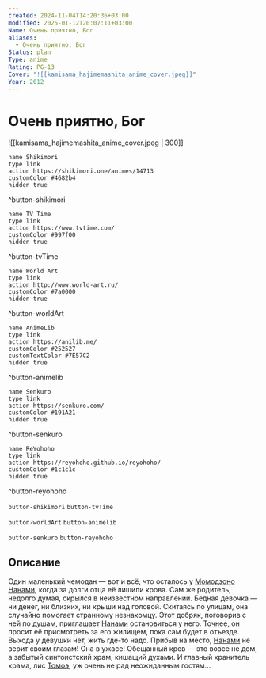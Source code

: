 ```yaml
---
created: 2024-11-04T14:20:36+03:00
modified: 2025-01-12T20:07:11+03:00
Name: Очень приятно, Бог
aliases:
  - Очень приятно, Бог
Status: plan
Type: anime
Rating: PG-13
Cover: "![[kamisama_hajimemashita_anime_cover.jpeg]]"
Year: 2012
---
```


# Очень приятно, Бог

![[kamisama_hajimemashita_anime_cover.jpeg | 300]]

```button
name Shikimori
type link
action https://shikimori.one/animes/14713
customColor #4682b4
hidden true
```
^button-shikimori

```button
name TV Time
type link
action https://www.tvtime.com/
customColor #997f00
hidden true
```
^button-tvTime

```button
name World Art
type link
action http://www.world-art.ru/
customColor #7a0000
hidden true
```
^button-worldArt

```button
name AnimeLib
type link
action https://anilib.me/
customColor #252527
customTextColor #7E57C2
hidden true
```
^button-animelib

```button
name Senkuro
type link
action https://senkuro.com/
customColor #191A21
hidden true
```
^button-senkuro

```button
name ReYohoho
type link
action https://reyohoho.github.io/reyohoho/
customColor #1c1c1c
hidden true
```
^button-reyohoho

`button-shikimori` `button-tvTime`

`button-worldArt` `button-animelib`

`button-senkuro` `button-reyohoho`

## Описание

Один маленький чемодан — вот и всё, что осталось у [Момодзоно Нанами](https://shikimori.one/characters/18343-nanami-momozono), когда за долги отца её лишили крова. Сам же родитель, недолго думая, скрылся в неизвестном направлении. Бедная девочка — ни денег, ни близких, ни крыши над головой. Скитаясь по улицам, она случайно помогает странному незнакомцу. Этот добряк, поговорив с ней по душам, приглашает [Нанами](https://shikimori.one/characters/18343-nanami-momozono) остановиться у него. Точнее, он просит её присмотреть за его жилищем, пока сам будет в отъезде. Выхода у девушки нет, жить где-то надо. Прибыв на место, [Нанами](https://shikimori.one/characters/18343-nanami-momozono) не верит своим глазам! Она в ужасе! Обещанный кров — это вовсе не дом, а забытый синтоистский храм, кишащий духами. И главный хранитель храма, лис [Томоэ](https://shikimori.one/characters/18344-tomoe), уж очень не рад неожиданным гостям...
